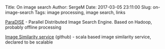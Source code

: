 Title: On image search
Author: SergeM
Date: 2017-03-05 23:11:00
Slug: on-image-search
Tags: image processing, image search, links



[ParaDISE](http://paradise.khresmoi.eu/index.html) - Parallel Distributed Image Search Engine. Based on Hadoop, probably offline processing

[Image Similarity service](https://github.com/echinthaka/ImageSimilarity) (github) - scala based image similarity service, declared to be scalable

